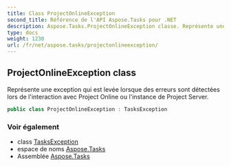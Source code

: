 ```yaml
---
title: Class ProjectOnlineException
second_title: Référence de l'API Aspose.Tasks pour .NET
description: Aspose.Tasks.ProjectOnlineException classe. Représente une exception qui est levée lorsque des erreurs sont détectées lors de linteraction avec Project Online ou linstance de Project Server.
type: docs
weight: 1230
url: /fr/net/aspose.tasks/projectonlineexception/
---
```

## ProjectOnlineException class

Représente une exception qui est levée lorsque des erreurs sont détectées lors de l'interaction avec Project Online ou l'instance de Project Server.

```csharp
public class ProjectOnlineException : TasksException
```

### Voir également

* class [TasksException](../tasksexception/)
* espace de noms [Aspose.Tasks](../../aspose.tasks/)
* Assemblée [Aspose.Tasks](../../)


